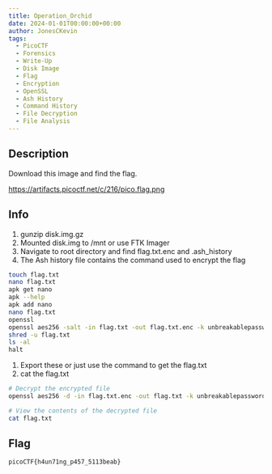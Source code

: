 ```yaml
---
title: Operation_Orchid
date: 2024-01-01T00:00:00+00:00
author: JonesCKevin
tags:
  - PicoCTF
  - Forensics
  - Write-Up
  - Disk Image
  - Flag
  - Encryption
  - OpenSSL
  - Ash History
  - Command History
  - File Decryption
  - File Analysis
---
```


## Description

Download this image and find the flag.

<https://artifacts.picoctf.net/c/216/pico.flag.png>

## Info

1. gunzip disk.img.gz
1. Mounted disk.img to /mnt or use FTK Imager
1. Navigate to root directory and find flag.txt.enc and .ash_history
1. The Ash history file contains the command used to encrypt the flag

```bash
touch flag.txt
nano flag.txt 
apk get nano
apk --help
apk add nano
nano flag.txt 
openssl
openssl aes256 -salt -in flag.txt -out flag.txt.enc -k unbreakablepassword1234567
shred -u flag.txt
ls -al
halt
```

1.  Export these or just use the command to get the flag.txt
1.  cat the flag.txt

```bash
# Decrypt the encrypted file
openssl aes256 -d -in flag.txt.enc -out flag.txt -k unbreakablepassword1234567

# View the contents of the decrypted file
cat flag.txt
```

## Flag

`picoCTF{h4un71ng_p457_5113beab}`
